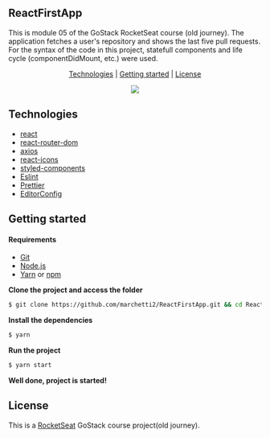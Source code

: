 <h2>ReactFirstApp</h2>

This is module 05 of the GoStack RocketSeat course (old journey). 
The application fetches a user's repository and shows the last five pull requests. For the syntax of the code in this project, statefull components and life cycle (componentDidMount, etc.) were used.

<p align="center">
 <a href="#technologies">Technologies</a> | <a href="#started">Getting started</a> | <a href="#license">License</a>
</p>

<p align="center">
  <img src="https://media.giphy.com/media/3r7BJ8Jo1xLiMf0XGT/giphy.gif">
</p>

<h2 id="technologies">Technologies</h2>

- [react](https://reactjs.org)
- [react-router-dom](https://reactrouter.com)
- [axios](https://github.com/axios/axios)
- [react-icons](https://react-icons.github.io/react-icons/)
- [styled-components](https://styled-components.com)
- [Eslint](https://eslint.org/)
- [Prettier](https://prettier.io/)
- [EditorConfig](https://editorconfig.org/)

<h2 id="started">Getting started</h2>

<h4>Requirements</h4>

- [Git](https://classic.yarnpkg.com/) 
- [Node.js](https://classic.yarnpkg.com/) 
- [Yarn](https://classic.yarnpkg.com/) or [npm](https://www.npmjs.com/)

**Clone the project and access the folder**
```bash
$ git clone https://github.com/marchetti2/ReactFirstApp.git && cd ReactFirstApp
```

**Install the dependencies**
```bash
$ yarn
```
**Run the project**
```bash
$ yarn start
```
**Well done, project is started!**

##  License
This is a [RocketSeat](https://rocketseat.com.br) GoStack course project(old journey).
